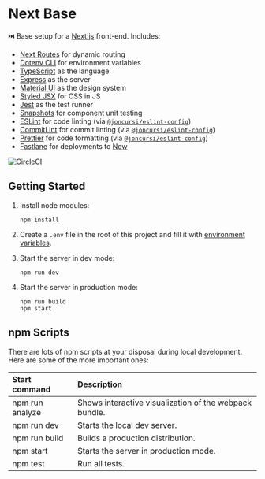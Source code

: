 # Next Base

⏭️ Base setup for a [Next.js](https://nextjs.org/) front-end. Includes:

* [Next Routes](https://github.com/fridays/next-routes) for dynamic routing
* [Dotenv CLI](https://github.com/entropitor/dotenv-cli) for environment
variables
* [TypeScript](https://www.typescriptlang.org/) as the language
* [Express](https://expressjs.com/) as the server
* [Material UI](https://material-ui.com/) as the design system
* [Styled JSX](https://github.com/zeit/styled-jsx) for CSS in JS
* [Jest](https://jestjs.io/) as the test runner
* [Snapshots](https://jestjs.io/docs/en/snapshot-testing) for component unit
testing
* [ESLint](https://eslint.org/) for code linting (via
[`@joncursi/eslint-config`](https://github.com/joncursi/eslint-config))
* [CommitLint](https://commitlint.js.org/) for commit linting (via
[`@joncursi/eslint-config`](https://github.com/joncursi/eslint-config))
* [Prettier](https://prettier.io/) for code formatting (via
[`@joncursi/eslint-config`](https://github.com/joncursi/eslint-config))
* [Fastlane](https://fastlane.tools/) for deployments to [Now](https://zeit.co/)

[![CircleCI](https://circleci.com/gh/joncursi/next-base.svg?style=shield)](https://circleci.com/gh/joncursi/next-base)

## Getting Started

1. Install node modules:

    ```shell
    npm install
    ```

2. Create a `.env` file in the root of this project and fill it with
[environment variables](https://github.com/joncursi/next-base/blob/master/.env.example).

3. Start the server in dev mode:

    ```shell
    npm run dev
    ```

4. Start the server in production mode:

    ```shell
    npm run build
    npm start
    ```

## npm Scripts

There are lots of npm scripts at your disposal during local development.
Here are some of the more important ones:

| Start command          | Description                                            |
|:---------------------- |:------------------------------------------------------ |
| npm run analyze        | Shows interactive visualization of the webpack bundle. |
| npm run dev            | Starts the local dev server.                           |
| npm run build          | Builds a production distribution.                      |
| npm start              | Starts the server in production mode.                  |
| npm test               | Run all tests.                                         |
